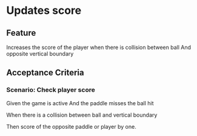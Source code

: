 # Updates score

## Feature

Increases the score of the player when there is collision between ball
And opposite vertical boundary

## Acceptance Criteria

### Scenario: Check player score

  Given the game is active
  And the paddle misses the ball hit

  When there is a collision between ball and vertical boundary

  Then score of the opposite paddle or player by one.
